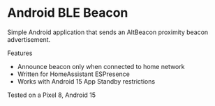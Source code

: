 # Android BLE Beacon

Simple Android application that sends an AltBeacon proximity beacon advertisement.

Features
- Announce beacon only when connected to home network
- Written for HomeAssistant ESPresence
- Works with Android 15 App Standby restrictions

Tested on a Pixel 8, Android 15
